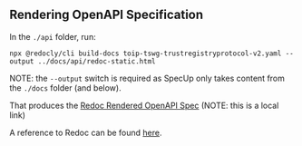 

## Rendering OpenAPI Specification

In the `./api` folder, run:

```
npx @redocly/cli build-docs toip-tswg-trustregistryprotocol-v2.yaml --output ../docs/api/redoc-static.html
```

NOTE: the `--output` switch is required as SpecUp only takes content from the `./docs` folder (and below).

That produces the [Redoc Rendered OpenAPI Spec](redoc-static.html) (NOTE: this is a local link)  

A reference to Redoc can be found [here](https://github.com/Redocly/redoc).  

